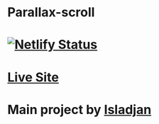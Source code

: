 # Parallax-scroll

# [![Netlify Status](https://api.netlify.com/api/v1/badges/b3b41fcd-1ab2-46ca-a977-259b66ed44c6/deploy-status)](https://app.netlify.com/sites/parallax-scroll-animation/deploys)

# [Live Site](https://parallax-scroll-animation.netlify.app/)

# Main project by [Isladjan](https://codepen.io/isladjan/pen/abdyPBw)
